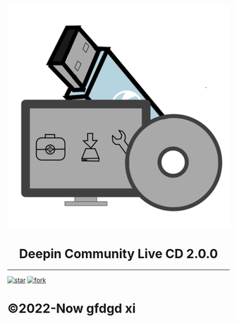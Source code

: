 <p width=100px align="center"><img src="icon.svg"></p>
<h1 align="center">Deepin Community Live CD 2.0.0</h1>
<hr>
<a href='https://gitee.com/gfdgd-xi/deepin-community-live-cd/stargazers'><img src='https://gitee.com/gfdgd-xi/deepin-community-live-cd/badge/star.svg?theme=dark' alt='star'></img></a>
<a href='https://gitee.com/gfdgd-xi/deepin-community-live-cd/members'><img src='https://gitee.com/gfdgd-xi/deepin-community-live-cd/badge/fork.svg?theme=dark' alt='fork'></img></a>  

  
# ©2022-Now gfdgd xi
